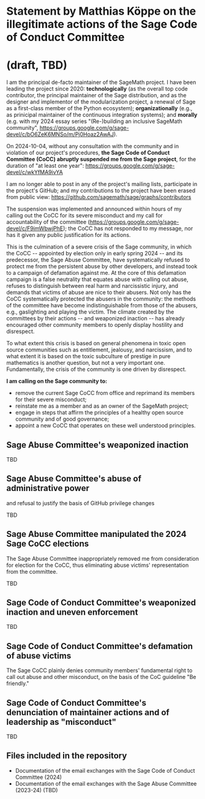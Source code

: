 # Statement by Matthias Köppe on the illegitimate actions of the Sage Code of Conduct Committee
# (draft, TBD)

I am the principal de-facto maintainer of the SageMath project. I have been leading the project
since 2020: **technologically** (as the overall top code contributor, the principal maintainer of the Sage distribution, and as the designer and implementor of the modularization project, a renewal of Sage as a first-class member of the Python ecosystem); **organizationally** (e.g., as prinicipal maintainer of the continuous integration systems); and **morally** (e.g. with my 2024 essay series "(Re-)building an inclusive SageMath community", https://groups.google.com/g/sage-devel/c/bO6ZeK6MNSo/m/Pj0Hoaz2AwAJ).

On 2024-10-04, without any consultation with the community and in violation of our project's procedures, **the Sage Code of Conduct Committee (CoCC) abruptly suspended me from the Sage project**, for the duration of "at least one year": https://groups.google.com/g/sage-devel/c/wkYfMA9ivYA 

I am no longer able to post in any of the project's mailing lists, participate in the project's GitHub; and my contributions to the project have been erased from public view: https://github.com/sagemath/sage/graphs/contributors

The suspension was implemented and announced within hours of my calling out the CoCC for its severe misconduct and my call for accountability of the committee (https://groups.google.com/g/sage-devel/c/F9imWbwjPhE); the CoCC has not responded to my message, nor has it given any public justification for its actions.

This is the culmination of a severe crisis of the Sage community, in which the CoCC -- appointed by election only in early spring 2024 -- 
and its predecessor, the Sage Abuse Committee, have systematically refused to protect me from the persistent abuse by other developers, and instead took to a campaign of defamation against me. At the core of this defamation campaign is a false neutrality that equates abuse with calling out abuse, refuses to distinguish between real harm and narcissistic injury, and demands that victims of abuse are nice to their abusers. Not only has the CoCC systematically protected the abusers in the community: the methods of the committee have become indistinguishable from those of the abusers, e.g., gaslighting and playing the victim. The climate created by the committees by their actions -- and weaponized inaction -- has already encouraged other community members to openly display hostility and disrespect.

To what extent this crisis is based on general phenomena in toxic open source communities such as entitlement, jealousy, and narcissism, 
and to what extent it is based on the toxic subculture of prestige in pure mathematics is another question, but not a very important one.
Fundamentally, the crisis of the community is one driven by disrespect. 

**I am calling on the Sage community to:**
- remove the current Sage CoCC from office and reprimand its members for their severe misconduct;
- reinstate me as a member and as an owner of the SageMath project;
- engage in steps that affirm the principles of a healthy open source community and of good governance;
- appoint a new CoCC that operates on these well understood principles.


## Sage Abuse Committee's weaponized inaction

TBD

## Sage Abuse Committee's abuse of administrative power

and refusal to justify the basis of GitHub privilege changes

TBD

## Sage Abuse Committee manipulated the 2024 Sage CoCC elections

The Sage Abuse Committee inappropriately removed me from consideration for election for the CoCC, thus eliminating abuse victims' representation from the committee.

TBD

## Sage Code of Conduct Committee's weaponized inaction and uneven enforcement

TBD

## Sage Code of Conduct Committee's defamation of abuse victims

The Sage CoCC plainly denies community members' fundamental right to call out abuse and other misconduct,
on the basis of the CoC guideline "Be friendly."




## Sage Code of Conduct Committee's denunciation of maintainer actions and of leadership as "misconduct"

TBD


## Files included in the repository
- Documentation of the email exchanges with the Sage Code of Conduct Committee (2024)
- Documentation of the email exchanges with the Sage Abuse Committee (2023-24)  (TBD)
